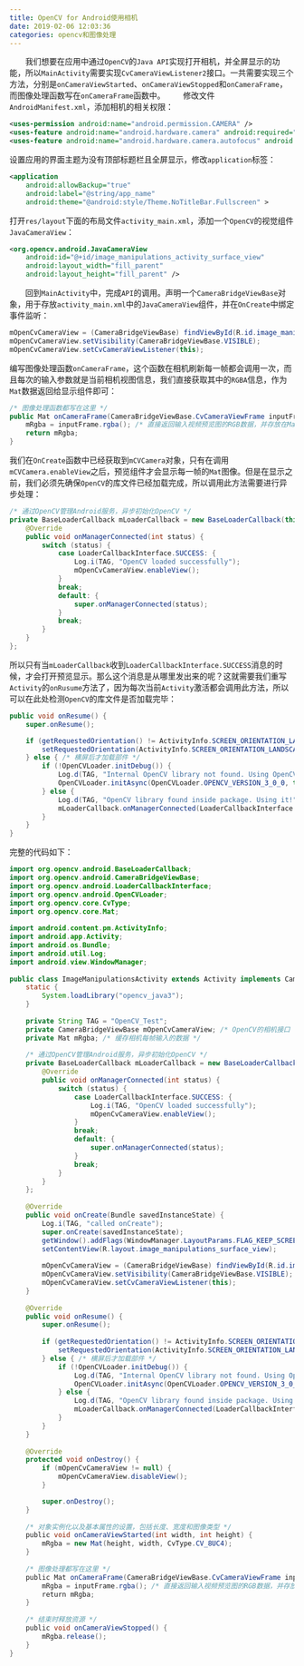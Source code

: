 ```yaml
---
title: OpenCV for Android使用相机
date: 2019-02-06 12:03:36
categories: opencv和图像处理
---
```

&emsp;&emsp;我们想要在应用中通过`OpenCV`的`Java API`实现打开相机，并全屏显示的功能，所以`MainActivity`需要实现`CvCameraViewListener2`接口。一共需要实现三个方法，分别是`onCameraViewStarted`、`onCameraViewStopped`和`onCameraFrame`，而图像处理函数写在`onCameraFrame`函数中。
&emsp;&emsp;修改文件`AndroidManifest.xml`，添加相机的相关权限：

``` xml
<uses-permission android:name="android.permission.CAMERA" />
<uses-feature android:name="android.hardware.camera" android:required="false" />
<uses-feature android:name="android.hardware.camera.autofocus" android:required="false" />
```

设置应用的界面主题为没有顶部标题栏且全屏显示，修改`application`标签：

``` xml
<application
    android:allowBackup="true"
    android:label="@string/app_name"
    android:theme="@android:style/Theme.NoTitleBar.Fullscreen" >
```

打开`res/layout`下面的布局文件`activity_main.xml`，添加一个`OpenCV`的视觉组件`JavaCameraView`：

``` xml
<org.opencv.android.JavaCameraView
    android:id="@+id/image_manipulations_activity_surface_view"
    android:layout_width="fill_parent"
    android:layout_height="fill_parent" />
```

&emsp;&emsp;回到`MainActivity`中，完成`API`的调用。声明一个`CameraBridgeViewBase`对象，用于存放`activity_main.xml`中的`JavaCameraView`组件，并在`OnCreate`中绑定事件监听：

``` java
mOpenCvCameraView = (CameraBridgeViewBase) findViewById(R.id.image_manipulations_activity_surface_view);
mOpenCvCameraView.setVisibility(CameraBridgeViewBase.VISIBLE);
mOpenCvCameraView.setCvCameraViewListener(this);
```

编写图像处理函数`onCameraFrame`，这个函数在相机刷新每一帧都会调用一次，而且每次的输入参数就是当前相机视图信息，我们直接获取其中的`RGBA`信息，作为`Mat`数据返回给显示组件即可：

``` java
/* 图像处理函数都写在这里 */
public Mat onCameraFrame(CameraBridgeViewBase.CvCameraViewFrame inputFrame) {
    mRgba = inputFrame.rgba(); /* 直接返回输入视频预览图的RGB数据，并存放在Mat数据中 */
    return mRgba;
}
```

我们在`OnCreate`函数中已经获取到`mCVCamera`对象，只有在调用`mCVCamera.enableView`之后，预览组件才会显示每一帧的`Mat`图像。但是在显示之前，我们必须先确保`OpenCV`的库文件已经加载完成，所以调用此方法需要进行异步处理：

``` java
/* 通过OpenCV管理Android服务，异步初始化OpenCV */
private BaseLoaderCallback mLoaderCallback = new BaseLoaderCallback(this) {
    @Override
    public void onManagerConnected(int status) {
        switch (status) {
            case LoaderCallbackInterface.SUCCESS: {
                Log.i(TAG, "OpenCV loaded successfully");
                mOpenCvCameraView.enableView();
            }
            break;
            default: {
                super.onManagerConnected(status);
            }
            break;
        }
    }
};
```

所以只有当`mLoaderCallback`收到`LoaderCallbackInterface.SUCCESS`消息的时候，才会打开预览显示。那么这个消息是从哪里发出来的呢？这就需要我们重写`Activity`的`onRusume`方法了，因为每次当前`Activity`激活都会调用此方法，所以可以在此处检测`OpenCV`的库文件是否加载完毕：

``` java
public void onResume() {
    super.onResume();

    if (getRequestedOrientation() != ActivityInfo.SCREEN_ORIENTATION_LANDSCAPE) { /* 强制横屏 */
        setRequestedOrientation(ActivityInfo.SCREEN_ORIENTATION_LANDSCAPE);
    } else { /* 横屏后才加载部件 */
        if (!OpenCVLoader.initDebug()) {
            Log.d(TAG, "Internal OpenCV library not found. Using OpenCV Manager for initialization");
            OpenCVLoader.initAsync(OpenCVLoader.OPENCV_VERSION_3_0_0, this, mLoaderCallback);
        } else {
            Log.d(TAG, "OpenCV library found inside package. Using it!");
            mLoaderCallback.onManagerConnected(LoaderCallbackInterface.SUCCESS);
        }
    }
}
```

完整的代码如下：

``` java
import org.opencv.android.BaseLoaderCallback;
import org.opencv.android.CameraBridgeViewBase;
import org.opencv.android.LoaderCallbackInterface;
import org.opencv.android.OpenCVLoader;
import org.opencv.core.CvType;
import org.opencv.core.Mat;
​
import android.content.pm.ActivityInfo;
import android.app.Activity;
import android.os.Bundle;
import android.util.Log;
import android.view.WindowManager;
​
public class ImageManipulationsActivity extends Activity implements CameraBridgeViewBase.CvCameraViewListener2 {
    static {
        System.loadLibrary("opencv_java3");
    }
​
    private String TAG = "OpenCV_Test";
    private CameraBridgeViewBase mOpenCvCameraView; /* OpenCV的相机接口 */
    private Mat mRgba; /* 缓存相机每帧输入的数据 */
​
    /* 通过OpenCV管理Android服务，异步初始化OpenCV */
    private BaseLoaderCallback mLoaderCallback = new BaseLoaderCallback(this) {
        @Override
        public void onManagerConnected(int status) {
            switch (status) {
                case LoaderCallbackInterface.SUCCESS: {
                    Log.i(TAG, "OpenCV loaded successfully");
                    mOpenCvCameraView.enableView();
                }
                break;
                default: {
                    super.onManagerConnected(status);
                }
                break;
            }
        }
    };
​
    @Override
    public void onCreate(Bundle savedInstanceState) {
        Log.i(TAG, "called onCreate");
        super.onCreate(savedInstanceState);
        getWindow().addFlags(WindowManager.LayoutParams.FLAG_KEEP_SCREEN_ON);
        setContentView(R.layout.image_manipulations_surface_view);
​
        mOpenCvCameraView = (CameraBridgeViewBase) findViewById(R.id.image_manipulations_activity_surface_view);
        mOpenCvCameraView.setVisibility(CameraBridgeViewBase.VISIBLE);
        mOpenCvCameraView.setCvCameraViewListener(this);
    }
​
    @Override
    public void onResume() {
        super.onResume();
​
        if (getRequestedOrientation() != ActivityInfo.SCREEN_ORIENTATION_LANDSCAPE) { /* 强制横屏 */
            setRequestedOrientation(ActivityInfo.SCREEN_ORIENTATION_LANDSCAPE);
        } else { /* 横屏后才加载部件 */
            if (!OpenCVLoader.initDebug()) {
                Log.d(TAG, "Internal OpenCV library not found. Using OpenCV Manager for initialization");
                OpenCVLoader.initAsync(OpenCVLoader.OPENCV_VERSION_3_0_0, this, mLoaderCallback);
            } else {
                Log.d(TAG, "OpenCV library found inside package. Using it!");
                mLoaderCallback.onManagerConnected(LoaderCallbackInterface.SUCCESS);
            }
        }
    }
​
    @Override
    protected void onDestroy() {
        if (mOpenCvCameraView != null) {
            mOpenCvCameraView.disableView();
        }

        super.onDestroy();
    }
​
    /* 对象实例化以及基本属性的设置，包括长度、宽度和图像类型 */
    public void onCameraViewStarted(int width, int height) {
        mRgba = new Mat(height, width, CvType.CV_8UC4);
    }
​
    /* 图像处理都写在这里 */
    public Mat onCameraFrame(CameraBridgeViewBase.CvCameraViewFrame inputFrame) {
        mRgba = inputFrame.rgba(); /* 直接返回输入视频预览图的RGB数据，并存放在Mat数据中 */
        return mRgba;
    }
​
    /* 结束时释放资源 */
    public void onCameraViewStopped() {
        mRgba.release();
    }
}
```